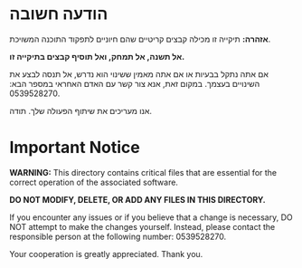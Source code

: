 # הודעה חשובה

**אזהרה:** תיקייה זו מכילה קבצים קריטיים שהם חיוניים לתפקוד התוכנה המשויכת.

**אל תשנה, אל תמחק, ואל תוסיף קבצים בתיקייה זו.**

אם אתה נתקל בבעיות או אם אתה מאמין ששינוי הוא נדרש, אל תנסה לבצע את השינויים בעצמך. במקום זאת, אנא צור קשר עם האדם האחראי במספר הבא: 0539528270.

אנו מעריכים את שיתוף הפעולה שלך. תודה.

# Important Notice

**WARNING:** This directory contains critical files that are essential for the correct operation of the associated software. 

**DO NOT MODIFY, DELETE, OR ADD ANY FILES IN THIS DIRECTORY.**

If you encounter any issues or if you believe that a change is necessary, DO NOT attempt to make the changes yourself. Instead, please contact the responsible person at the following number: 0539528270.

Your cooperation is greatly appreciated. Thank you.